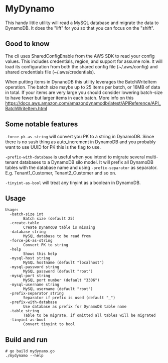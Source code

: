 # MyDynamo

This handy little utility will read a MySQL database and migrate the data to DynamoDB. It does the "lift" for you so that you can focus on the "shift".

## Good to know

The cli uses SharedConfigEnable from the AWS SDK to read your config values. This includes credentials, region, and support for assume role. It will load its configuration from both the shared config file (\~/.aws/config) and shared credentials file (\~/.aws/credentials).

When putting items in DynanoDB this utility leverages the BatchWriteItem operation. The batch size maybe up to 25 items per batch, or 16MB of data in total. If your items are very large you should consider lowering batch-size to have fewer but larger items in each batch. More info on this https://docs.aws.amazon.com/amazondynamodb/latest/APIReference/API_BatchWriteItem.html

## Some notable features

`-force-pk-as-string` will convert you PK to a string in DynamoDB. Since there is no sush thing as auto_increment in DynamoDB and you probably want to use UUID for PK this is the flag to use.

`-prefix-with-database` is useful when you intend to migrate several multi-tenant databases to a DynamoDB silo model. It will prefix all DynamoDB tables with the database name and using `-prefix-separator` as separator. E.g. Tenant1_Customer, Tenant2_Customer and so on.

`-tinyint-as-bool` will treat any tinyint as a boolean in DynamoDB.

## Usage

```
Usage:
  -batch-size int
    	Batch size (default 25)
  -create-table
    	Create DynamoDB table is missing
  -database string
    	MySQL database to be read from
  -force-pk-as-string
    	Convert PK to string
  -help
    	Shows this help
  -mysql-host string
    	MySQL hostname (default "localhost")
  -mysql-password string
    	MySQL password (default "root")
  -mysql-port string
    	MySQL port number (default "3306")
  -mysql-username string
    	MySQL username (default "root")
  -prefix-separator string
    	Separator if prefix is used (default "_")
  -prefix-with-database
    	Use database as prefix for DynamoDB table name
  -table string
    	Table to be migrate, if omitted all tables will be migrated
  -tinyint-as-bool
    	Convert tinyint to bool
```

## Build and run

```
# go build mydynamo.go
./mydynamo --help
```
